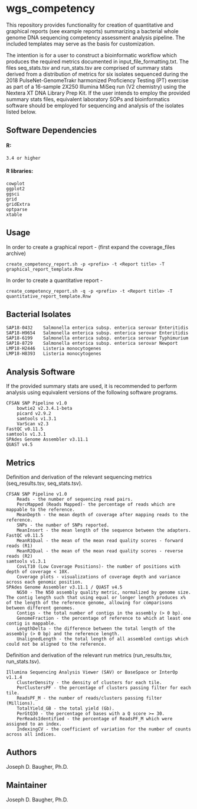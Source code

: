 wgs_competency
================

This repository provides functionality for creation of quantitative and graphical reports (see example reports) summarizing a bacterial whole genome DNA sequencing competency assessment analysis pipeline. The included templates may serve as the basis for customization.

The intention is for a user to construct a bioinformatic workflow which produces the required metrics documented in input_file_formatting.txt. The files seq_stats.tsv and run_stats.tsv are comprised of summary stats derived from a distribution of metrics for six isolates sequenced during the 2018 PulseNet-GenomeTrakr harmonized Proficiency Testing (PT) exercise as part of a 16-sample 2X250 Illumina MiSeq run (V2 chemistry) using the Nextera XT DNA Library Prep Kit. If the user intends to employ the provided summary stats files, equivalent laboratory SOPs and bioinformatics software should be employed for sequencing and analysis of the isolates listed below. 

## Software Dependencies

#### R:
    3.4 or higher
    
#### R libraries:
    cowplot
    ggplot2
    ggsci
    grid
    gridExtra
    optparse
    xtable

## Usage

In order to create a graphical report -  (first expand the coverage_files archive) 

    create_competency_report.sh -p <prefix> -t <Report title> -T graphical_report_template.Rnw

In order to create a quantitative report - 

    create_competency_report.sh -q -p <prefix> -t <Report title> -T quantitative_report_template.Rnw

## Bacterial Isolates

    SAP18-0432    Salmonella enterica subsp. enterica serovar Enteritidis
    SAP18-H9654   Salmonella enterica subsp. enterica serovar Enteritidis
    SAP18-6199    Salmonella enterica subsp. enterica serovar Typhimurium
    SAP18-8729    Salmonella enterica subsp. enterica serovar Newport
    LMP18-H2446   Listeria monocytogenes
    LMP18-H8393   Listeria monocytogenes

## Analysis Software
  If the provided summary stats are used, it is recommended to perform analysis using equivalent versions of the following software programs. 

    CFSAN SNP Pipeline v1.0
        bowtie2 v2.3.4.1-beta
        picard v2.9.2
        samtools v1.3.1
        VarScan v2.3
    FastQC v0.11.5
    samtools v1.3.1
    SPAdes Genome Assembler v3.11.1
    QUAST v4.5

## Metrics
  Definition and derivation of the relevant sequencing metrics (seq_results.tsv, seq_stats.tsv).

    CFSAN SNP Pipeline v1.0
        Reads - the number of sequencing read pairs.
        PercMapped (Reads Mapped)- the percentage of reads which are mappable to the reference.
        MeanDepth - the mean depth of coverage after mapping reads to the reference. 
        SNPs - the number of SNPs reported.
        MeanInsert - the mean length of the sequence between the adapters.
    FastQC v0.11.5
        MeanR1Qual - the mean of the mean read quality scores - forward reads (R1)
        MeanR2Qual - the mean of the mean read quality scores - reverse reads (R2)
    samtools v1.3.1
        CovLT10 (Low Coverage Positions)- the number of positions with depth of coverage < 10X.
        Coverage plots - visualizations of coverage depth and variance across each genomic position.
    SPAdes Genome Assembler v3.11.1 / QUAST v4.5
        NG50 - The N50 assembly quality metric, normalized by genome size. The contig length such that using equal or longer length produces x% of the length of the reference genome, allowing for comparisons between different genomes. 
        Contigs - the total number of contigs in the assembly (> 0 bp).
        GenomeFraction - the percentage of reference to which at least one contig is mappable.
        LengthDelta - the difference between the total length of the assembly (> 0 bp) and the reference length.
        UnalignedLength - the total length of all assembled contigs which could not be aligned to the reference. 
            
  Definition and derivation of the relevant run metrics (run_results.tsv, run_stats.tsv). 
  
    Illumina Sequencing Analysis Viewer (SAV) or BaseSpace or InterOp v1.1.4
        ClusterDensity - the density of clusters for each tile.
        PerClustersPF - the percentage of clusters passing filter for each tile.
        ReadsPF_M - the number of reads/clusters passing filter (Millions).
        TotalYield_GB - the total yield (Gb).
        PerGtQ30 - the percentage of bases with a Q score >= 30.
        PerReadsIdentified - the percentage of ReadsPF_M which were assigned to an index.
        IndexingCV - the coefficient of variation for the number of counts across all indices.

## Authors

Joseph D. Baugher, Ph.D.

## Maintainer

Joseph D. Baugher, Ph.D.
